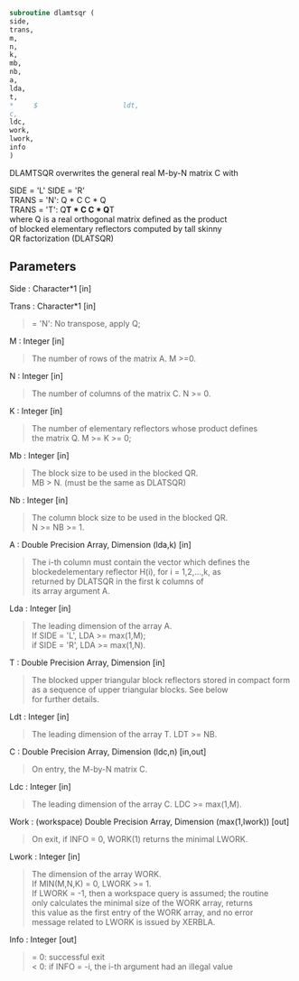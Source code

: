 ```fortran  
subroutine dlamtsqr (  
side,  
trans,  
m,  
n,  
k,  
mb,  
nb,  
a,  
lda,  
t,  
*     $                     ldt,  
c,  
ldc,  
work,  
lwork,  
info  
)  
```  
  
DLAMTSQR overwrites the general real M-by-N matrix C with  
  
  
SIDE = 'L'     SIDE = 'R'  
TRANS = 'N':      Q * C          C * Q  
TRANS = 'T':      Q**T * C       C * Q**T  
where Q is a real orthogonal matrix defined as the product  
of blocked elementary reflectors computed by tall skinny  
QR factorization (DLATSQR)  
  
## Parameters  
Side : Character*1 [in]  
  
Trans : Character*1 [in]  
> = 'N':  No transpose, apply Q;  
  
M : Integer [in]  
> The number of rows of the matrix A.  M >=0.  
  
N : Integer [in]  
> The number of columns of the matrix C. N >= 0.  
  
K : Integer [in]  
> The number of elementary reflectors whose product defines  
> the matrix Q. M >= K >= 0;  
  
Mb : Integer [in]  
> The block size to be used in the blocked QR.  
> MB > N. (must be the same as DLATSQR)  
  
Nb : Integer [in]  
> The column block size to be used in the blocked QR.  
> N >= NB >= 1.  
  
A : Double Precision Array, Dimension (lda,k) [in]  
> The i-th column must contain the vector which defines the  
> blockedelementary reflector H(i), for i = 1,2,...,k, as  
> returned by DLATSQR in the first k columns of  
> its array argument A.  
  
Lda : Integer [in]  
> The leading dimension of the array A.  
> If SIDE = 'L', LDA >= max(1,M);  
> if SIDE = 'R', LDA >= max(1,N).  
  
T : Double Precision Array, Dimension [in]  
> The blocked upper triangular block reflectors stored in compact form  
> as a sequence of upper triangular blocks.  See below  
> for further details.  
  
Ldt : Integer [in]  
> The leading dimension of the array T.  LDT >= NB.  
  
C : Double Precision Array, Dimension (ldc,n) [in,out]  
> On entry, the M-by-N matrix C.  
  
Ldc : Integer [in]  
> The leading dimension of the array C. LDC >= max(1,M).  
  
Work : (workspace) Double Precision Array, Dimension (max(1,lwork)) [out]  
> On exit, if INFO = 0, WORK(1) returns the minimal LWORK.  
  
Lwork : Integer [in]  
> The dimension of the array WORK.  
> If MIN(M,N,K) = 0, LWORK >= 1.  
> If LWORK = -1, then a workspace query is assumed; the routine  
> only calculates the minimal size of the WORK array, returns  
> this value as the first entry of the WORK array, and no error  
> message related to LWORK is issued by XERBLA.  
  
Info : Integer [out]  
> = 0:  successful exit  
> < 0:  if INFO = -i, the i-th argument had an illegal value  
  
